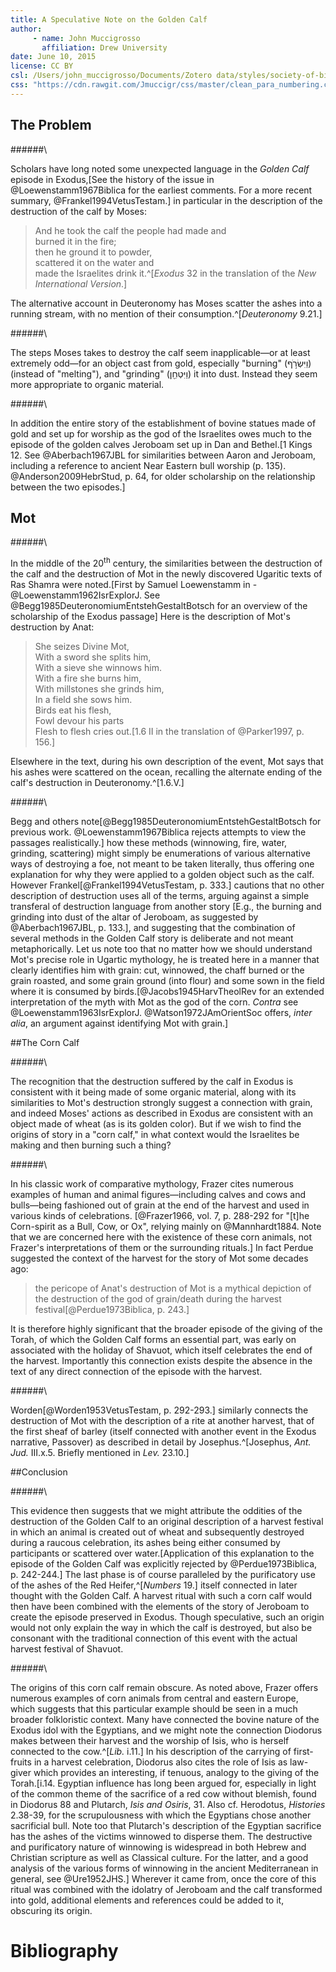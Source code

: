 ```yaml
---
title: A Speculative Note on the Golden Calf
author: 
     - name: John Muccigrosso
       affiliation: Drew University
date: June 10, 2015
license: CC BY
csl: /Users/john_muccigrosso/Documents/Zotero data/styles/society-of-biblical-literature-fullnote-bibliography.csl
css: "https://cdn.rawgit.com/Jmuccigr/css/master/clean_para_numbering.css"
---
```


## The Problem

######\ 

Scholars have long noted some unexpected language in the *Golden Calf* episode in Exodus,[See the history of the issue in @Loewenstamm1967Biblica for the earliest comments. For a more recent summary, @Frankel1994VetusTestam.] in particular in the description of the destruction of the calf by Moses:

>And he took the calf the people had made and  
>burned it in the fire;  
>then he ground it to powder,  
>scattered it on the water and  
>made the Israelites drink it.^[*Exodus* 32 in the translation of the *New International Version*.]

The alternative account in Deuteronomy has Moses scatter the ashes into a running stream, with no mention of their consumption.^[*Deuteronomy* 9.21.]

######\ 

The steps Moses takes to destroy the calf seem inapplicable—or at least extremely odd—for an object cast from gold, especially "burning" (וַיִּשְׂרֹ֣ף) (instead of "melting"), and "grinding" (וַיִּטְחַ֖ן) it into dust. Instead they seem more appropriate to organic material.

######\ 

In addition the entire story of the establishment of bovine statues made of gold and set up for worship as the god of the Israelites owes much to the episode of the golden calves Jeroboam set up in Dan and Bethel.[1 Kings 12. See @Aberbach1967JBL for similarities between Aaron and Jeroboam, including a reference to ancient Near Eastern bull worship (p. 135). @Anderson2009HebrStud, p. 64, for older scholarship on the relationship between the two episodes.]

## Mot

######\ 

In the middle of the 20<sup>th</sup> century, the similarities between the destruction of the calf and the destruction of Mot in the newly discovered Ugaritic texts of Ras Shamra were noted.[First by Samuel Loewenstamm in -@Loewenstamm1962IsrExplorJ. See @Begg1985DeuteronomiumEntstehGestaltBotsch for an overview of the scholarship of the Exodus passage] Here is the description of Mot's destruction by Anat:

>She seizes Divine Mot,  
>With a sword she splits him,  
>With a sieve she winnows him.  
>With a fire she burns him,  
>With millstones she grinds him,  
>In a field she sows him.  
>Birds eat his flesh,  
>Fowl devour his parts  
>Flesh to flesh cries out.[1.6 II in the translation of @Parker1997, p. 156.]

Elsewhere in the text, during his own description of the event, Mot says that his ashes were scattered on the ocean, recalling the alternate ending of the calf's destruction in Deuteronomy.^[1.6.V.]

######\ 

Begg and others note[@Begg1985DeuteronomiumEntstehGestaltBotsch for previous work. @Loewenstamm1967Biblica rejects attempts to view the passages realistically.] how these methods (winnowing, fire, water, grinding, scattering) might simply be enumerations of various alternative ways of destroying a foe, not meant to be taken literally, thus offering one explanation for why they were applied to a golden object such as the calf. However Frankel[@Frankel1994VetusTestam, p. 333.] cautions that no other description of destruction uses all of the terms, arguing against a simple transferal of destruction language from another story [E.g., the burning and grinding into dust of the altar of Jeroboam, as suggested by @Aberbach1967JBL, p. 133.], and suggesting that the combination of several methods in the Golden Calf story is deliberate and not meant metaphorically. Let us note too that no matter how we should understand Mot's precise role in Ugartic mythology, he is treated here in a manner that clearly identifies him with grain: cut, winnowed, the chaff burned or the grain roasted, and some grain ground (into flour) and some sown in the field where it is consumed by birds.[@Jacobs1945HarvTheolRev for an extended interpretation of the myth with Mot as the god of the corn. *Contra* see @Loewenstamm1963IsrExplorJ. @Watson1972JAmOrientSoc offers, *inter alia*, an argument against identifying Mot with grain.]

##The Corn Calf

######\ 

The recognition that the destruction suffered by the calf in Exodus is consistent with it being made of some organic material, along with its similarities to Mot's destruction strongly suggest a connection with grain, and indeed Moses' actions as described in Exodus are consistent with an object made of wheat (as is its golden color). But if we wish to find the origins of story in a "corn calf," in what context would the Israelites be making and then burning such a thing?

######\ 

In his classic work of comparative mythology, Frazer cites numerous examples of human and animal figures—including calves and cows and bulls—being fashioned out of grain at the end of the harvest and used in various kinds of celebrations. [@Frazer1966, vol. 7, p. 288-292 for "\[t\]he Corn-spirit as a Bull, Cow, or Ox", relying mainly on @Mannhardt1884. Note that we are concerned here with the existence of these corn animals, not Frazer's interpretations of them or the surrounding rituals.] In fact Perdue suggested the context of the harvest for the story of Mot some decades ago:

>the pericope of Anat's destruction of Mot is a mythical depiction of the destruction of the god of grain/death during the harvest festival[@Perdue1973Biblica, p. 243.]

It is therefore highly significant that the broader episode of the giving of the Torah, of which the Golden Calf forms an essential part, was early on associated with the holiday of Shavuot, which itself celebrates the end of the harvest. Importantly this connection exists despite the absence in the text of any direct connection of the episode with the harvest.

######\ 

Worden[@Worden1953VetusTestam, p. 292-293.] similarly connects the destruction of Mot with the description of a rite at another harvest, that of the first sheaf of barley (itself connected with another event in the Exodus narrative, Passover) as described in detail by Josephus.^[Josephus, *Ant. Jud.* III.x.5. Briefly mentioned in *Lev.* 23.10.]

##Conclusion

######\ 

This evidence then suggests that we might attribute the oddities of the destruction of the Golden Calf to an original description of a harvest festival in which an animal is created out of wheat and subsequently destroyed during a raucous celebration, its ashes being either consumed by participants or scattered over water.[Application of this explanation to the episode of the Golden Calf was explicitly rejected by @Perdue1973Biblica, p. 242-244.] The last phase is of course paralleled by the purificatory use of the ashes of the Red Heifer,^[*Numbers* 19.] itself connected in later thought with the Golden Calf. A harvest ritual with such a corn calf would then have been combined with the elements of the story of Jeroboam to create the episode preserved in Exodus. Though speculative, such an origin would not only explain the way in which the calf is destroyed, but also be consonant with the traditional connection of this event with the actual harvest festival of Shavuot.

######\ 

The origins of this corn calf remain obscure. As noted above, Frazer offers numerous examples of corn animals from central and eastern Europe, which suggests that this particular example should be seen in a much broader folkloristic context. Many have connected the bovine nature of the Exodus idol with the Egyptians, and we might note the connection Diodorus makes between their harvest and the worship of Isis, who is herself connected to the cow.^[*Lib.* i.11.] In his description of the carrying of first-fruits in a harvest celebration, Diodorus also cites the role of Isis as law-giver which provides an interesting, if tenuous, analogy to the giving of the Torah.[i.14. Egyptian influence has long been argued for, especially in light of the common theme of the sacrifice of a red cow without blemish, found in Diodorus 88 and Plutarch, *Isis and Osiris*, 31. Also cf. Herodotus, *Histories* 2.38-39, for the scrupulousness with which the Egyptians chose another sacrificial bull. Note too that Plutarch's description of the Egyptian sacrifice has the ashes of the victims winnowed to disperse them. The destructive and purificatory nature of winnowing is widespread in both Hebrew and Christian scripture as well as Classical culture. For the latter, and a good analysis of the various forms of winnowing in the ancient Mediterranean in general, see @Ure1952JHS.] Wherever it came from, once the core of this ritual was combined with the idolatry of Jeroboam and the calf transformed into gold, additional elements and references could be added to it, obscuring its origin.

# Bibliography
